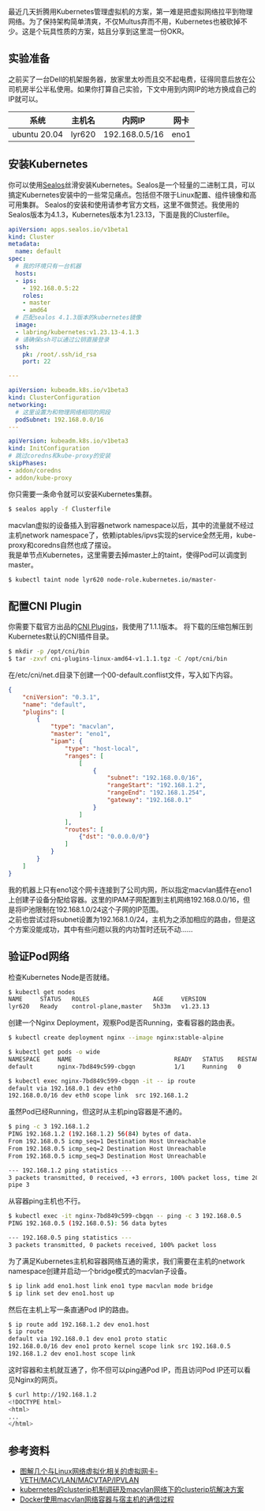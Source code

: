 最近几天折腾用Kubernetes管理虚拟机的方案，第一难是把虚拟网络拉平到物理网络。为了保持架构简单清爽，不仅Multus弃而不用，Kubernetes也被砍掉不少。这是个玩具性质的方案，姑且分享到这里混一份OKR。

## 实验准备
之前买了一台Dell的机架服务器，放家里太吵而且交不起电费，征得同意后放在公司机房半公半私使用。如果你打算自己实验，下文中用到内网IP的地方换成自己的IP就可以。

|系统|主机名|内网IP|网卡|
|---|---|---|---|
|ubuntu 20.04|lyr620|192.168.0.5/16|eno1|

## 安装Kubernetes
你可以使用[Sealos](​docs.sealos.io/zh-Hans/)丝滑安装Kubernetes。Sealos是一个轻量的二进制工具，可以搞定Kubernetes安装中的一些常见痛点。包括但不限于Linux配置、组件镜像和高可用集群。  Sealos的安装和使用请参考官方文档，这里不做赘述。我使用的Sealos版本为4.1.3，Kubernetes版本为1.23.13，下面是我的Clusterfile。  

```yaml
apiVersion: apps.sealos.io/v1beta1
kind: Cluster
metadata:
  name: default
spec:
  # 我的环境只有一台机器
  hosts:
  - ips:
    - 192.168.0.5:22
    roles:
    - master
    - amd64
  # 匹配sealos 4.1.3版本的kubernetes镜像
  image:
  - labring/kubernetes:v1.23.13-4.1.3
  # 请确保ssh可以通过公钥直接登录
  ssh:
    pk: /root/.ssh/id_rsa
    port: 22

---

apiVersion: kubeadm.k8s.io/v1beta3
kind: ClusterConfiguration
networking:
  # 这里设置为和物理网络相同的网段
  podSubnet: 192.168.0.0/16
---

apiVersion: kubeadm.k8s.io/v1beta3
kind: InitConfiguration
# 跳过coredns和kube-proxy的安装
skipPhases:
- addon/coredns
- addon/kube-proxy
```
你只需要一条命令就可以安装Kubernetes集群。
```bash
$ sealos apply -f Clusterfile
```
macvlan虚拟的设备插入到容器network namespace以后，其中的流量就不经过主机network namespace了，依赖iptables/ipvs实现的service全然无用，kube-proxy和coredns自然也成了摆设。  
我是单节点Kubernetes，这里需要去掉master上的taint，使得Pod可以调度到master。
```bash
$ kubectl taint node lyr620 node-role.kubernetes.io/master-
```

## 配置CNI Plugin
你需要下载官方出品的[CNI Plugins](​github.com/containernetworking/plugins/releases)，我使用了1.1.1版本。
将下载的压缩包解压到Kubernetes默认的CNI插件目录。
```bash
$ mkdir -p /opt/cni/bin
$ tar -zxvf cni-plugins-linux-amd64-v1.1.1.tgz -C /opt/cni/bin
```
在/etc/cni/net.d目录下创建一个00-default.conflist文件，写入如下内容。
```json
{
    "cniVersion": "0.3.1",
    "name": "default",
    "plugins": [
        {
            "type": "macvlan",
            "master": "eno1",
            "ipam": {
                "type": "host-local",
                "ranges": [
                    [
                        {
                            "subnet": "192.168.0.0/16",
                            "rangeStart": "192.168.1.2",
                            "rangeEnd": "192.168.1.254",
                            "gateway": "192.168.0.1"
                        }
                    ]
                ],
                "routes": [
                    {"dst": "0.0.0.0/0"}
                ]
            }
        }
    ]
}
```
我的机器上只有eno1这个网卡连接到了公司内网，所以指定macvlan插件在eno1上创建子设备分配给容器。这里的IPAM子网配置到主机网络192.168.0.0/16，但是将IP池限制在192.168.1.0/24这个子网的IP范围。  
之前也尝试过将subnet设置为192.168.1.0/24，主机为之添加相应的路由，但是这个方案没能成功，其中有些问题以我的内功暂时还玩不动......

## 验证Pod网络
检查Kubernetes Node是否就绪。
```bash
$ kubectl get nodes
NAME     STATUS   ROLES                  AGE     VERSION
lyr620   Ready    control-plane,master   5h33m   v1.23.13
```
创建一个Nginx Deployment，观察Pod是否Running，查看容器的路由表。
```bash
$ kubectl create deployment nginx --image nginx:stable-alpine

$ kubectl get pods -o wide
NAMESPACE     NAME                             READY   STATUS    RESTARTS   AGE    IP   
default       nginx-7bd849c599-cbgqn           1/1     Running   0          5s     192.168.1.2

$ kubectl exec nginx-7bd849c599-cbgqn -it -- ip route
default via 192.168.0.1 dev eth0
192.168.0.0/16 dev eth0 scope link  src 192.168.1.2
```
虽然Pod已经Running，但这时从主机ping容器是不通的。
```bash
$ ping -c 3 192.168.1.2
PING 192.168.1.2 (192.168.1.2) 56(84) bytes of data.
From 192.168.0.5 icmp_seq=1 Destination Host Unreachable
From 192.168.0.5 icmp_seq=2 Destination Host Unreachable
From 192.168.0.5 icmp_seq=3 Destination Host Unreachable

--- 192.168.1.2 ping statistics ---
3 packets transmitted, 0 received, +3 errors, 100% packet loss, time 2027ms
pipe 3
```
从容器ping主机也不行。
```bash
$ kubectl exec -it nginx-7bd849c599-cbgqn -- ping -c 3 192.168.0.5
PING 192.168.0.5 (192.168.0.5): 56 data bytes

--- 192.168.0.5 ping statistics ---
3 packets transmitted, 0 packets received, 100% packet loss
```
为了满足Kubernetes主机和容器网络互通的需求，我们需要在主机的network namespace创建并启动一个bridge模式的macvlan子设备。
```bash
$ ip link add eno1.host link eno1 type macvlan mode bridge
$ ip link set dev eno1.host up
```
然后在主机上写一条直通Pod IP的路由。
```bash
$ ip route add 192.168.1.2 dev eno1.host
$ ip route
default via 192.168.0.1 dev eno1 proto static
192.168.0.0/16 dev eno1 proto kernel scope link src 192.168.0.5
192.168.1.2 dev eno1.host scope link
```
这时容器和主机就互通了，你不但可以ping通Pod IP，而且访问Pod IP还可以看见Nginx的网页。
```bash
$ curl http://192.168.1.2
<!DOCTYPE html>
<html>
...
</html>
```

## 参考资料
+ [图解几个与Linux网络虚拟化相关的虚拟网卡-VETH/MACVLAN/MACVTAP/IPVLAN](https://blog.csdn.net/dog250/article/details/45788279)  
+ [kubernetes的clusterip机制调研及macvlan网络下的clusterip坑解决方案](https://zhuanlan.zhihu.com/p/67384482)
+ [Docker使用macvlan网络容器与宿主机的通信过程](https://smalloutcome.com/2021/07/18/Docker-%E4%BD%BF%E7%94%A8-macvlan-%E7%BD%91%E7%BB%9C%E5%AE%B9%E5%99%A8%E4%B8%8E%E5%AE%BF%E4%B8%BB%E6%9C%BA%E7%9A%84%E9%80%9A%E4%BF%A1%E8%BF%87%E7%A8%8B/)
